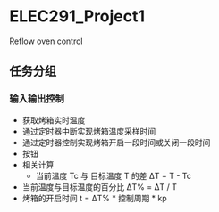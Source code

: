 # ELEC291_Project1
Reflow oven control
## 任务分组
### 输入输出控制
-  获取烤箱实时温度
-  通过定时器中断实现烤箱温度采样时间
-  通过定时器控制实现烤箱开启一段时间或关闭一段时间
-  按钮
-  相关计算
    -  当前温度 Tc 与 目标温度 T 的差 ΔT = T - Tc
-  当前温度与目标温度的百分比 ΔT% = ΔT / T
-  烤箱的开启时间 t = ΔT% * 控制周期 * kp

